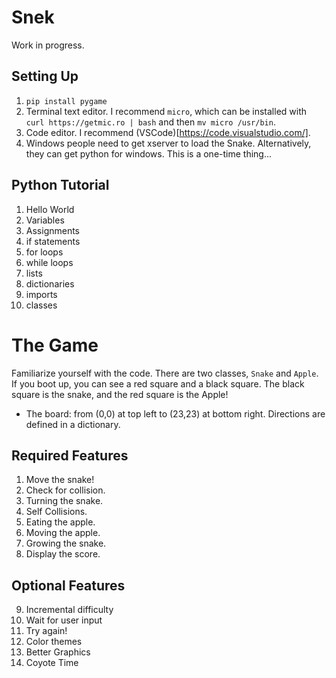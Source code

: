 # Snek
Work in progress.

## Setting Up
1. `pip install pygame`
2. Terminal text editor. I recommend `micro`, which can be installed with `curl https://getmic.ro | bash` and then `mv micro /usr/bin`.
3. Code editor. I recommend (VSCode)[https://code.visualstudio.com/].
3. Windows people need to get xserver to load the Snake. Alternatively, they can get python for windows. This is a one-time thing...


## Python Tutorial
1. Hello World
2. Variables
3. Assignments
4. if statements
5. for loops
6. while loops
7. lists
8. dictionaries
9. imports
10. classes

# The Game
Familiarize yourself with the code. There are two classes, `Snake` and `Apple`. If you boot up, you can see a red square and a black square. The black square is the snake, and the red square is the Apple!
* The board: from (0,0) at top left to (23,23) at bottom right. Directions are defined in a dictionary.

## Required Features
1. Move the snake!
2. Check for collision.
3. Turning the snake.
4. Self Collisions.
5. Eating the apple.
6. Moving the apple.
7. Growing the snake.
8. Display the score.

## Optional Features
9. Incremental difficulty
10. Wait for user input
11. Try again!
12. Color themes
13. Better Graphics
14. Coyote Time
